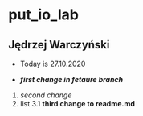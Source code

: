 # put_io_lab

## Jędrzej Warczyński


- Today is 27.10.2020

- ***first change in fetaure branch***
1. *second change*
3. list
    3.1 **third change to readme.md**
